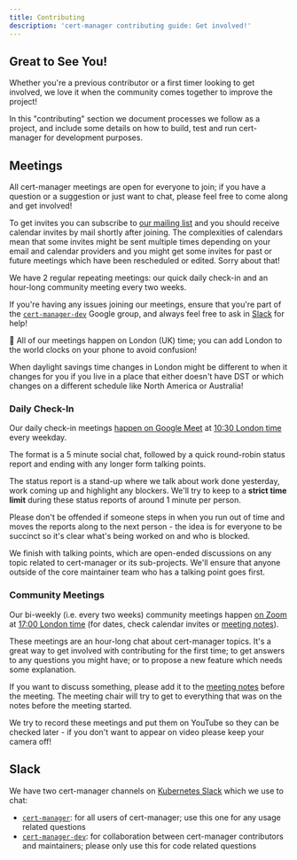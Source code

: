 ```yaml
---
title: Contributing
description: 'cert-manager contributing guide: Get involved!'
---
```


## Great to See You!

Whether you're a previous contributor or a first timer looking to get involved, we love
it when the community comes together to improve the project!

In this "contributing" section we document processes we follow as a project, and include
some details on how to build, test and run cert-manager for development purposes.

## Meetings

All cert-manager meetings are open for everyone to join; if you have a question or a suggestion or just want to chat,
please feel free to come along and get involved!

To get invites you can subscribe to [our mailing list](https://groups.google.com/forum/#!forum/cert-manager-dev) and
you should receive calendar invites by mail shortly after joining. The complexities of calendars mean that some invites
might be sent multiple times depending on your email and calendar providers and you might get some invites for past
or future meetings which have been rescheduled or edited. Sorry about that!

We have 2 regular repeating meetings: our quick daily check-in and an hour-long community meeting every two weeks.

If you're having any issues joining our meetings, ensure that you're part of the [`cert-manager-dev`](https://groups.google.com/forum/#!forum/cert-manager-dev) Google group, and always feel free to ask in [Slack](./#slack) for help!

<div className="info">
🔰 All of our meetings happen on London (UK) time; you can add London to the world clocks on your phone to avoid confusion!

When daylight savings time changes in London might be different to when it changes for you if you live in a place that either
doesn't have DST or which changes on a different schedule like North America or Australia!
</div>

### Daily Check-In

Our daily check-in meetings [happen on Google Meet](https://meet.google.com/eum-fyvt-xpa) at [10:30 London time](http://www.thetimezoneconverter.com/?t=10:30&tz=Europe/London) every weekday.

The format is a 5 minute social chat, followed by a quick round-robin status report and ending with any longer form talking points.

The status report is a stand-up where we talk about work done yesterday, work coming up and highlight any blockers.
We'll try to keep to a **strict time limit** during these status reports of around 1 minute per person.

Please don't be offended if someone steps in when you run out of time and moves the reports along to the next person - the idea
is for everyone to be succinct so it's clear what's being worked on and who is blocked.

We finish with talking points, which are open-ended discussions on any topic related to cert-manager or its sub-projects.
We'll ensure that anyone outside of the core maintainer team who has a talking point goes first.

### Community Meetings

Our bi-weekly (i.e. every two weeks) community meetings happen [on Zoom](https://zoom.us/j/96658445866) at [17:00 London time](http://www.thetimezoneconverter.com/?t=17:00&tz=Europe/London) (for dates, check calendar invites or [meeting notes](https://docs.google.com/document/d/1Tc5t6ylY9dhXAan1OjOoldeaoys1Yh4Ir710ATfBa5U)).

These meetings are an hour-long chat about cert-manager topics. It's a great way to get involved with contributing for the
first time; to get answers to any questions you might have; or to propose a new feature which needs some explanation.

If you want to discuss something, please add it to the [meeting notes](https://docs.google.com/document/d/1Tc5t6ylY9dhXAan1OjOoldeaoys1Yh4Ir710ATfBa5U)
before the meeting. The meeting chair will try to get to everything that was on the notes before the meeting started.

We try to record these meetings and put them on YouTube so they can be checked later - if you don't want to appear on video please keep
your camera off!

## Slack

We have two cert-manager channels on [Kubernetes Slack](https://slack.k8s.io) which we use to chat:

* [`cert-manager`](https://kubernetes.slack.com/messages/cert-manager): for all users of cert-manager; use this one for any usage related questions
* [`cert-manager-dev`](https://kubernetes.slack.com/messages/cert-manager-dev): for collaboration between cert-manager contributors and maintainers; please only use this for code related questions
